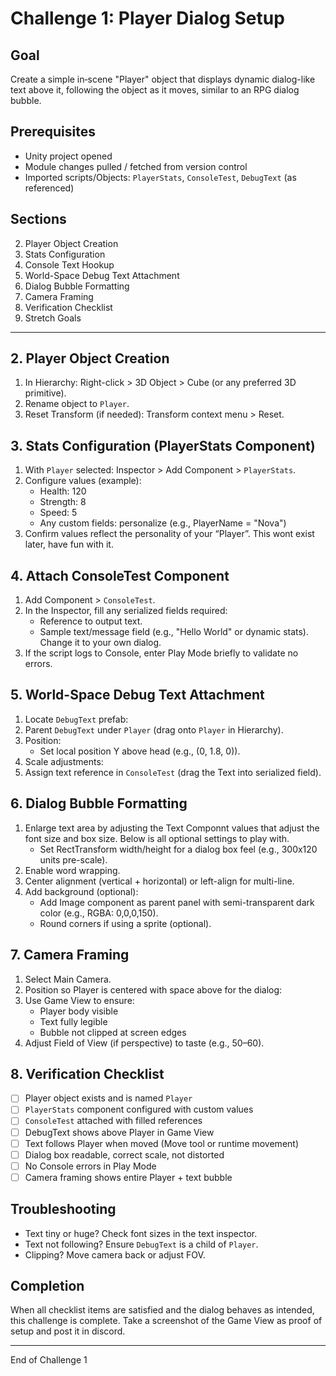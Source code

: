 ﻿
# Challenge 1: Player Dialog Setup

## Goal
Create a simple in‑scene "Player" object that displays dynamic dialog-like text above it, following the object as it moves, similar to an RPG dialog bubble.

## Prerequisites
- Unity project opened
- Module changes pulled / fetched from version control
- Imported scripts/Objects: `PlayerStats`, `ConsoleTest`, `DebugText` (as referenced)


## Sections
2. Player Object Creation
3. Stats Configuration
4. Console Text Hookup
5. World-Space Debug Text Attachment
6. Dialog Bubble Formatting
7. Camera Framing
8. Verification Checklist
9. Stretch Goals

---

## 2. Player Object Creation
1. In Hierarchy: Right-click > 3D Object > Cube (or any preferred 3D primitive).
2. Rename object to `Player`.
3. Reset Transform (if needed): Transform context menu > Reset.

## 3. Stats Configuration (PlayerStats Component)
1. With `Player` selected: Inspector > Add Component > `PlayerStats`.
2. Configure values (example):
   - Health: 120
   - Strength: 8
   - Speed: 5
   - Any custom fields: personalize (e.g., PlayerName = "Nova")
3. Confirm values reflect the personality of your “Player”. This wont exist later, have fun with it.

## 4. Attach ConsoleTest Component
1. Add Component > `ConsoleTest`.
2. In the Inspector, fill any serialized fields required:
   - Reference to output text.
   - Sample text/message field (e.g., "Hello World" or dynamic stats). Change it to your own dialog.
3. If the script logs to Console, enter Play Mode briefly to validate no errors.

## 5. World-Space Debug Text Attachment
1. Locate `DebugText` prefab:
3. Parent `DebugText` under `Player` (drag onto `Player` in Hierarchy).
4. Position:
   - Set local position Y above head (e.g., (0, 1.8, 0)).
5. Scale adjustments:
6. Assign text reference in `ConsoleTest` (drag the Text into serialized field).

## 6. Dialog Bubble Formatting
1. Enlarge text area by adjusting the Text Componnt values that adjust the font size and box size. Below is all optional settings to play with.
   - Set RectTransform width/height for a dialog box feel (e.g., 300x120 units pre-scale).
2. Enable word wrapping.
3. Center alignment (vertical + horizontal) or left-align for multi-line.
4. Add background (optional):
   - Add Image component as parent panel with semi-transparent dark color (e.g., RGBA: 0,0,0,150).
   - Round corners if using a sprite (optional).


## 7. Camera Framing
1. Select Main Camera.
2. Position so Player is centered with space above for the dialog:
3. Use Game View to ensure:
   - Player body visible
   - Text fully legible
   - Bubble not clipped at screen edges
4. Adjust Field of View (if perspective) to taste (e.g., 50–60).

## 8. Verification Checklist
- [ ] Player object exists and is named `Player`
- [ ] `PlayerStats` component configured with custom values
- [ ] `ConsoleTest` attached with filled references
- [ ] DebugText shows above Player in Game View
- [ ] Text follows Player when moved (Move tool or runtime movement)
- [ ] Dialog box readable, correct scale, not distorted
- [ ] No Console errors in Play Mode
- [ ] Camera framing shows entire Player + text bubble

## Troubleshooting
- Text tiny or huge? Check font sizes in the text inspector.
- Text not following? Ensure `DebugText` is a child of `Player`.
- Clipping? Move camera back or adjust FOV.

## Completion
When all checklist items are satisfied and the dialog behaves as intended, this challenge is complete. 
Take a screenshot of the Game View as proof of setup and post it in discord.

---
End of Challenge 1
